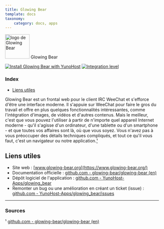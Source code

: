```yaml
---
title: Glowing Bear
template: docs
taxonomy:
    category: docs, apps
---
```


<img src="/images/glowing_bear_logo.svg" height="80px" alt="logo de Glowing Bear"> Glowing Bear

[![Install Glowing Bear with YunoHost](https://install-app.yunohost.org/install-with-yunohost.png)](https://install-app.yunohost.org/?app=glowingbear) [![Integration level](https://dash.yunohost.org/integration/glowingbear.svg)](https://dash.yunohost.org/appci/app/glowingbear)

### Index

- [Liens utiles](#liens-utiles)

Glowing Bear est un frontal web pour le client IRC WeeChat et s'efforce d'être une interface moderne. Il s'appuie sur WeeChat pour faire le gros du travail et offre en plus quelques fonctionnalités intéressantes, comme l'intégration d'images, de vidéos et d'autres contenus. Mais le meilleur, c'est que vous pouvez l'utiliser à partir de n'importe quel appareil Internet moderne - qu'il s'agisse d'un ordinateur, d'une tablette ou d'un smartphone - et que toutes vos affaires sont là, où que vous soyez. Vous n'avez pas à vous préoccuper des détails techniques compliqués, et tout ce qu'il vous faut, c'est un navigateur ou notre application.[¹](#sources)

## Liens utiles

 + Site web : [www.glowing-bear.org](https://www.glowing-bear.org/)
 + Documentation officielle : [github.com - glowing-bear/glowing-bear (en)](https://github.com/glowing-bear/glowing-bear)
 + Dépôt logiciel de l'application : [github.com - YunoHost-Apps/glowing_bear](https://github.com/YunoHost-Apps/glowing_bear_ynh)
 + Remonter un bug ou une amélioration en créant un ticket (issue) : [github.com - YunoHost-Apps/glowing_bear/issues](https://github.com/YunoHost-Apps/glowing_bear_ynh/issues)

------

### Sources

¹ [github.com - glowing-bear/glowing-bear (en)](https://github.com/glowing-bear/glowing-bear)
